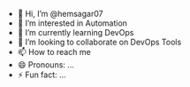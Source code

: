 - 👋 Hi, I’m @hemsagar07
- 👀 I’m interested in Automation
- 🌱 I’m currently learning DevOps
- 💞️ I’m looking to collaborate on DevOps Tools
- 📫 How to reach me 
- 😄 Pronouns: ...
- ⚡ Fun fact: ...

<!---
hemsagar07/hemsagar07 is a ✨ special ✨ repository because its `README.md` (this file) appears on your GitHub profile.
You can click the Preview link to take a look at your changes.
--->
